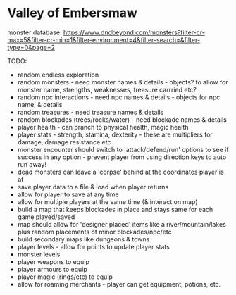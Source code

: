 # Valley of Embersmaw

monster database:
https://www.dndbeyond.com/monsters?filter-cr-max=5&filter-cr-min=1&filter-environment=4&filter-search=&filter-type=0&page=2


TODO:
  - random endless exploration
  - random monsters - need monster names & details - objects? to allow for monster name, strengths, weaknesses, treasure carrried etc?
  - random npc interactions - need npc names & details - objects for npc name, & details
  - random treasures - need treasure names & details
  - random blockades (trees/rocks/water) - need blockade names & details
  - player health - can branch to physical health, magic health
  - player stats - strength, stamina, dexterity - these are multipliers for damage, damage resistance etc
  - monster encounter should switch to 'attack/defend/run' options to see if success in any option - prevent player from using direction keys to auto run away!
  - dead monsters can leave a 'corpse' behind at the coordinates player is at
  - save player data to a file & load when player returns
  - allow for player to save at any time
  - allow for multiple players at the same time (& interact on map)
  - build a map that keeps blockades in place and stays same for each game played/saved
  - map should allow for 'designer placed' items like a river/mountain/lakes plus random placements of minor blockades/npc/etc
  - build secondary maps like dungeons & towns
  - player levels - allow for points to update player stats
  - monster levels
  - player weapons to equip
  - player armours to equip
  - player magic (rings/etc) to equip
  - allow for roaming merchants - player can get equipment, potions, etc.